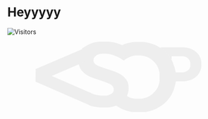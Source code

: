 # Heyyyyy
![Visitors](https://komarev.com/ghpvc/?username=aint-zyrrrrr&color=blue)

<div class="vscp" align="center">
    <svg xmlns="http://www.w3.org/2000/svg" width="530.037" height="168.784" viewBox="0 0 630.037 268.784" class="logo">
        <path id="Path_1" data-name="Path 1" d="M545,515.96l206.883-88.569v51.283L604.865,541.714l147.017,64.047v47.811l-206.922-90.36Z" transform="translate(-544.461 -411.101)" fill="#eee" stroke="#eee" stroke-width="1"/>
        <path id="Path_2" data-name="Path 2" d="M785.306,294.442l-26.492,11.732h-3.785l2.271-3.406,3.974-2.46,4.352-2.838,8.326-5.109,11.354-5.677,7.758-3.217,9.083-2.838,8.894-1.892,11.922-1.135h32.548l12.111,1.135,9.651,1.892,9.083,2.46,9.083,2.649,9.651,3.6,10.408,3.785,9.651,5.488,8.515,5.866-20.437,42.766-12.678-7.948-7.758-4.163L882,330.775l-14.381-5.109-10.6-2.082-8.326-.946H833.371l-10.408.946-10.218,3.6-8.515,7.191-2.743,3.557-1.68,4.927-.784,6.27.784,4.815,2.575,4.927,4.591,5.039,5.263,3.135,4.591,2.463,6.942,2.8,8.174,3.135,9.182,3.135,8.51,2.8,10.637,3.359,15.34,5.039,12.653,5.151,9.182,4.255,8.846,5.039,8.286,6.942,8.286,9.294,4.255,6.718,2.463,5.375,1.456,5.934,1.456,6.83v16.012l-2.015,10.189-2.127,7.39-1.568,4.031-2.239,5.039-3.7,6.046-5.151,6.718-5.711,5.375-6.046,5.151-8.286,4.7-10.189,4.255-8.622,2.911-8.062,2.016-9.294,1.568-6.942.56H824.328l-6.606-.9-9.741-1.456-12.093-1.9-6.942-1.9-4.031-2.351V470.5l4.031,2.015,6.27,3.247,7.614,2.575,7.054,1.792,9.07,1.68,9.294,1.12h20.491l5.711-1.12,5.039-1.68,5.039-2.351,5.487-3.023,3.7-4.255,3.135-5.375V454.937l-1.568-4.143-3.247-5.487-5.711-4.815-6.046-3.471-8.062-3.359L843.7,430.3l-7.838-2.8-12.093-3.919-10.525-3.7-11.085-3.583-7.95-3.135-8.622-3.471-7.614-3.807-7.278-4.7-5.6-4.143-4.927-4.815-3.919-3.919-3.807-4.927-2.687-4.591-2.239-5.375-1.792-5.934-1.456-5.711,41.037-17.691Z" transform="translate(-579.461 -277.101)" fill="#eee" stroke="#eee" stroke-width="1"/>
        <path id="Path_3" data-name="Path 3" d="M831.1,119.783l-21.383-11.922,5.488-3.6,7.569-2.46,8.326-2.271,5.866-1.514,7.758-1.7,6.434-1.135,7.372-.372h30.125l5.3.451,5.512.861,6.029,1.292s8.871,1.981,9.13,2.153,10.853,3.187,10.853,3.187l10.422,4.134,9.044,4.651,7.407,4.307,6.891,4.134,5.512,4.22,6.374,5.6,6.718,6.115,6.977,7.924,5.771,8.613,4.479,7.063,3.79,6.977,3.79,8.613,2.584,7.838,2.842,7.58,2.928,12.4,2.067,9.819v30.146l-.689,5.082-.947,4.823-1.292,5.6-1.809,6.891-1.034,4.823-2.067,6.2-1.981,4.909-2.67,5.512-3.1,6.546-3.876,6.8-4.22,6.288-4.91,6.46-4.393,5.34-4.134,4.048-5.082,5.168-5.254,4.048-5.168,3.876-8.785,5.685-9.044,5.168-9.474,4.651-8.872,3.445-7.493,2.5-12.747,2.756-6.288,1.206-6.546.861H856.836l-9.991-.947-10.25-2.153-7.924-2.067-8.958-2.928-9.474-3.618-8.441-4.479-8.613-5-4.307-2.756-3.79-3.187,9.044-3.962,3.618-1.723,4.823-3.1L807.4,321.7l4.909-4.134,4.393-4.91,2.5-3.531,3.015-4.22,1.981-3.876,1.378-3.876,3.79,4.565,4.479,2.5,4.651,2.239,5,1.55,6.718,1.637,7.235,1.206h26.27L894.3,308.7l8.182-2.67,6.46-2.67,5.082-2.756,4.651-3.187,6.029-4.737,5.254-4.909,4.737-4.909,3.531-4.22,4.651-7.149,3.531-6.2,2.412-7.235,1.895-7.149,1.55-8.7V215.5l-.431-4.307-1.292-5.426-1.292-5.254-1.895-4.479-1.809-5.426-2.153-4.393-2.584-4.479-3.445-4.823-3.962-4.479-3.7-3.7-4.048-3.962-3.1-2.928-3.1-2.326-3.617-2.326-4.134-2.412-5.857-2.928-5.6-2.153-3.962-1.206-4.823-1.378-4.737-.775-5.6-.689H857.869l-4.565.689-6.374,1.809-4.479,1.464-5.6,2.239-5.752,2.842-3.981,2.067-4.22,2.584-4.737,3.618-2.326,2.239-4.393-3.876,4.393-7.407,3.015-5.771,2.928-5.943,2.326-4.393,2.326-4.307L828.5,129.2l1.723-4.048,1.324-2.967Z" transform="translate(-480.461 -93.296)" fill="#eee" stroke="#eee" stroke-width="1"/>
        <path id="Path_4" data-name="Path 4" d="M1162.168,474.824l-2.475-3.93-5.24-7.569-3.93-5.822-7.86-8.3-7.569-7.278-7.424-6.114-6.987-4.512,4.367-1.31h85.3l8.006.582,5.823,1.31,6.4,1.456,5.531,2.038,5.823,2.475,5.386,2.911,4.8,3.348,3.785,2.766,2.474,2.475,3.2,3.2,2.62,3.057,3.348,4.367,2.475,4.949,2.62,5.968,1.6,4.512,1.164,5.386.582,4.221v18.341l-.582,4.512-2.1,6.962-1.882,5.057-2,4.195-2.117,3.96-2.039,2.94-2.078,3.058-2.627,2.94-2.509,2.352-2.235,2.039-3.1,2.47-2.117,1.451-3.528,2.313-3.372,1.647-2.588,1.451-3.019,1.411-3.411,1.137-3.724,1.411-4.391,1.019-4.665,1.019-4.7.9-6.116,1.019h-32.212v-33.3h26.3l3.72-.526,4.281-1.019,3.466-1.172,3.262-1.274,3.007-1.988,3.058-2.192,3.16-2.905,2.344-3.211,1.325-2.752,1.733-3.568.51-3.568v-13l-.765-3.058-.764-2.65-.917-2.4-1.376-2.752-1.886-2.6-1.988-1.937-2.5-2.192-1.733-1.58-2.141-1.682-2.6-1.325-3.975-1.427-3.058-.917-4.383-.815h-44.256v11.614Z" transform="translate(-646.461 -407.7)" fill="#eee" stroke="#eee" stroke-width="1"/>
    </svg>
</div>
